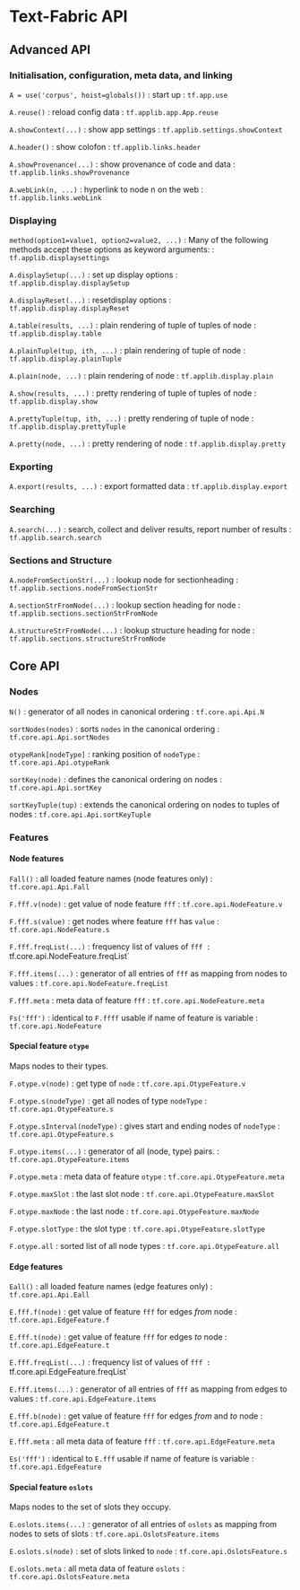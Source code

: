 # Text-Fabric API

## Advanced API

### Initialisation, configuration, meta data, and linking

```A = use('corpus', hoist=globals())```
:   start up
:   `tf.app.use`

```A.reuse()```
:   reload config data
:   `tf.applib.app.App.reuse`

```A.showContext(...)```
:   show app settings
:   `tf.applib.settings.showContext`

```A.header()```
:   show colofon
:   `tf.applib.links.header`

```A.showProvenance(...)```
:   show provenance of code and data
:   `tf.applib.links.showProvenance`

```A.webLink(n, ...)```
:   hyperlink to node n on the web
:   `tf.applib.links.webLink`


### Displaying

```method(option1=value1, option2=value2, ...)```
:   Many of the following methods accept these options as keyword arguments: 
:   `tf.applib.displaysettings`

```A.displaySetup(...)```
:   set up display options
:   `tf.applib.display.displaySetup`

```A.displayReset(...)```
:   resetdisplay options
:   `tf.applib.display.displayReset`

```A.table(results, ...)```
:   plain rendering of tuple of tuples of node
:   `tf.applib.display.table`

```A.plainTuple(tup, ith, ...)```
:   plain rendering of tuple of node
:   `tf.applib.display.plainTuple`

```A.plain(node, ...)```
:   plain rendering of node
:   `tf.applib.display.plain`

```A.show(results, ...)```
:   pretty rendering of tuple of tuples of node
:   `tf.applib.display.show`

```A.prettyTuple(tup, ith, ...)```
:   pretty rendering of tuple of node
:   `tf.applib.display.prettyTuple`

```A.pretty(node, ...)```
:   pretty rendering of node
:   `tf.applib.display.pretty`


### Exporting

```A.export(results, ...)```
:   export formatted data
:   `tf.applib.display.export`


### Searching

```A.search(...)```
:   search, collect and deliver results, report number of results
:   `tf.applib.search.search`


### Sections and Structure

```A.nodeFromSectionStr(...)```
:   lookup node for sectionheading
:   `tf.applib.sections.nodeFromSectionStr`

```A.sectionStrFromNode(...)```
:   lookup section heading for node
:   `tf.applib.sections.sectionStrFromNode`

```A.structureStrFromNode(...)```
:   lookup structure heading for node
:   `tf.applib.sections.structureStrFromNode`


## Core API

### Nodes

```N()```
:   generator of all nodes in canonical ordering
:   `tf.core.api.Api.N`

```sortNodes(nodes)```
:   sorts `nodes` in the canonical ordering
:   `tf.core.api.Api.sortNodes`

```otypeRank[nodeType]```
:   ranking position of `nodeType`
:   `tf.core.api.Api.otypeRank`

```sortKey(node)```
:   defines the canonical ordering on nodes
:   `tf.core.api.Api.sortKey`

```sortKeyTuple(tup)```
:   extends the canonical ordering on nodes to tuples of nodes
:   `tf.core.api.Api.sortKeyTuple`

### Features

#### Node features

```Fall()```
:   all loaded feature names (node features only)
:   `tf.core.api.Api.Fall`

```F.fff.v(node)```
:   get value of node feature `fff`
:   `tf.core.api.NodeFeature.v`

```F.fff.s(value)```
:   get nodes where feature `fff` has `value`
:   `tf.core.api.NodeFeature.s`

```F.fff.freqList(...)```
:   frequency list of values of `fff
:   `tf.core.api.NodeFeature.freqList`

```F.fff.items(...)```
:   generator of all entries of `fff` as mapping from nodes to values
:   `tf.core.api.NodeFeature.freqList`

```F.fff.meta```
:   meta data of feature `fff`
:   `tf.core.api.NodeFeature.meta`

```Fs('fff')```
:   identical to ```F.ffff``` usable if name of feature is variable
:   `tf.core.api.NodeFeature`

#### Special feature `otype`

Maps nodes to their types.

```F.otype.v(node)```
:   get type of `node`
:   `tf.core.api.OtypeFeature.v`

```F.otype.s(nodeType)```
:   get all nodes of type `nodeType`
:   `tf.core.api.OtypeFeature.s`

```F.otype.sInterval(nodeType)```
:   gives start and ending nodes of `nodeType`
:   `tf.core.api.OtypeFeature.s`

```F.otype.items(...)```
:   generator of all (node, type) pairs.
:   `tf.core.api.OtypeFeature.items`

```F.otype.meta```
:   meta data of feature `otype`
:   `tf.core.api.OtypeFeature.meta`

```F.otype.maxSlot```
:   the last slot node
:   `tf.core.api.OtypeFeature.maxSlot`

```F.otype.maxNode```
:   the last node
:   `tf.core.api.OtypeFeature.maxNode`

```F.otype.slotType```
:   the slot type
:   `tf.core.api.OtypeFeature.slotType`

```F.otype.all```
:   sorted list of all node types
:   `tf.core.api.OtypeFeature.all`

#### Edge features

```Eall()```
:   all loaded feature names (edge features only)
:   `tf.core.api.Api.Eall`

```E.fff.f(node)```
:   get value of feature `fff` for edges *from* node
:   `tf.core.api.EdgeFeature.f`

```E.fff.t(node)```
:   get value of feature `fff` for edges *to* node
:   `tf.core.api.EdgeFeature.t`

```E.fff.freqList(...)```
:   frequency list of values of `fff
:   `tf.core.api.EdgeFeature.freqList`

```E.fff.items(...)```
:   generator of all entries of `fff` as mapping from edges to values
:   `tf.core.api.EdgeFeature.items`

```E.fff.b(node)```
:   get value of feature `fff` for edges *from* and *to* node
:   `tf.core.api.EdgeFeature.t`

```E.fff.meta```
:   all meta data of feature `fff`
:   `tf.core.api.EdgeFeature.meta`

```Es('fff')```
:   identical to ```E.fff``` usable if name of feature is variable
:   `tf.core.api.EdgeFeature`

#### Special feature `oslots`

Maps nodes to the set of slots they occupy.

```E.oslots.items(...)```
:   generator of all entries of `oslots` as mapping from nodes to sets of slots
:   `tf.core.api.OslotsFeature.items`

```E.oslots.s(node)```
:   set of slots linked to `node`
:   `tf.core.api.OslotsFeature.s`

```E.oslots.meta```
:   all meta data of feature `oslots`
:   `tf.core.api.OslotsFeature.meta`

